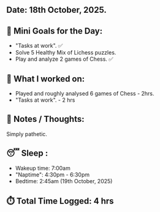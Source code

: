 ## Date: 18th October, 2025.

## 🎯 Mini Goals for the Day:
- "Tasks at work". ✅
- Solve 5 Healthy Mix of Lichess puzzles.
- Play and analyze 2 games of Chess. ✅
## 📖 What I worked on:
- Played and roughly analysed 6 games of Chess - 2hrs.
- "Tasks at work". - 2 hrs
## 📝 Notes / Thoughts:
Simply pathetic.
## 😴 Sleep :
- Wakeup time: 7:00am
- "Naptime": 4:30pm - 6:30pm
- Bedtime: 2:45am (19th October, 2025)
## ⏱️ Total Time Logged:  4 hrs 